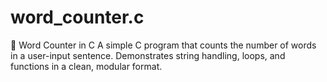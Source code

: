 # word_counter.c
📝 Word Counter in C A simple C program that counts the number of words in a user-input sentence. Demonstrates string handling, loops, and functions in a clean, modular format.
